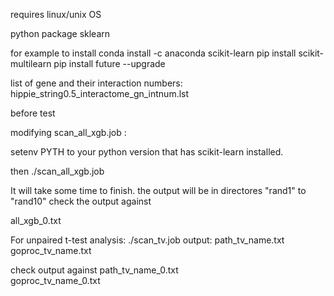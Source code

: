 requires linux/unix OS

python package
sklearn

for example to install 
conda install -c anaconda scikit-learn
pip install  scikit-multilearn
pip install future --upgrade


list of gene and their interaction numbers:
hippie_string0.5_interactome_gn_intnum.lst

before test

modifying   scan_all_xgb.job : 

setenv PYTH to your python version that has scikit-learn installed.

then 
./scan_all_xgb.job

It will take some time  to finish.
the output will be in directores "rand1" to "rand10"
check the output against

all_xgb_0.txt


For unpaired t-test analysis:
./scan_tv.job 
output: 
path_tv_name.txt 
goproc_tv_name.txt 

check output against 
path_tv_name_0.txt  
goproc_tv_name_0.txt

